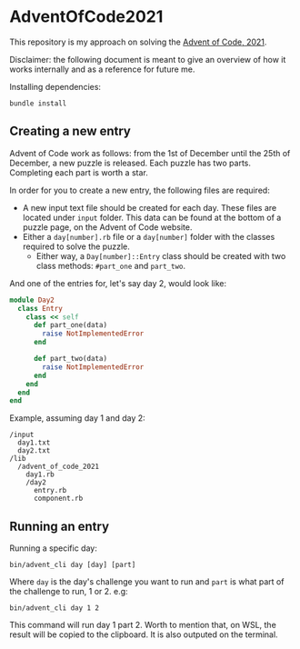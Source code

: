 # AdventOfCode2021

This repository is my approach on solving the [Advent of Code, 2021](https://adventofcode.com/2021).

Disclaimer: the following document is meant to give an overview of how it works internally and as a reference for future me.

Installing dependencies:

```
bundle install
```

## Creating a new entry

Advent of Code work as follows: from the 1st of December until the 25th of December, a new puzzle is released. Each puzzle has two parts. Completing each part is worth a star.

In order for you to create a new entry, the following files are required:

- A new input text file should be created for each day. These files are located under `input` folder. This data can be found at the bottom of a puzzle page, on the Advent of Code website.
- Either a `day[number].rb` file or a `day[number]` folder with the classes required to solve the puzzle.
  - Either way, a `Day[number]::Entry` class should be created with two class methods: `#part_one` and `part_two`.

And one of the entries for, let's say day 2, would look like:


```ruby
module Day2
  class Entry
    class << self
      def part_one(data)
        raise NotImplementedError
      end

      def part_two(data)
        raise NotImplementedError
      end
    end
  end
end
```

Example, assuming day 1 and day 2:

```
/input
  day1.txt
  day2.txt
/lib
  /advent_of_code_2021
    day1.rb
    /day2
      entry.rb
      component.rb
```

## Running an entry

Running a specific day:

```
bin/advent_cli day [day] [part]
```

Where `day` is the day's challenge you want to run and `part` is what part of the challenge to run, 1 or 2. e.g:

```
bin/advent_cli day 1 2
```

This command will run day 1 part 2. Worth to mention that, on WSL, the result will be copied to the clipboard. It is also outputed on the terminal.
